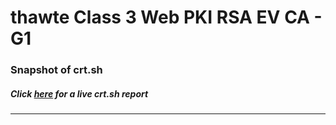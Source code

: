 # thawte Class 3 Web PKI RSA EV CA - G1
### Snapshot of crt.sh
##### Click [here](https://crt.sh/?q=B266AF8B132BE67491768BDD44A135DD1743BE6DB726FB240E7D5C0B0FBEBA5A) for a live crt.sh report

---
